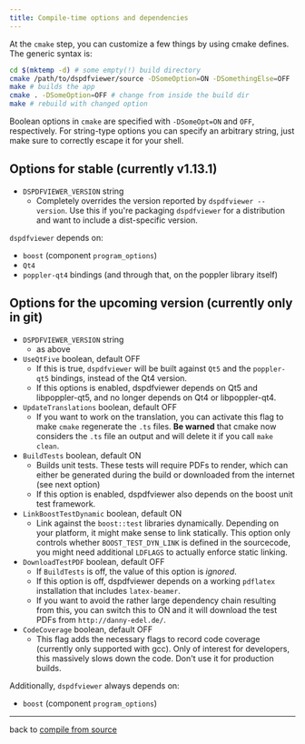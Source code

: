 ```yaml
---
title: Compile-time options and dependencies
---
```


At the `cmake` step, you can customize a few things by using cmake defines.
The generic syntax is:

```bash
cd $(mktemp -d) # some empty(!) build directory
cmake /path/to/dspdfviewer/source -DSomeOption=ON -DSomethingElse=OFF
make # builds the app
cmake . -DSomeOption=OFF # change from inside the build dir
make # rebuild with changed option
```

Boolean options in `cmake` are specified with `-DSomeOpt=ON` and `OFF`, respectively.
For string-type options you can specify an arbitrary string, just make sure to correctly
escape it for your shell.

## Options for stable (currently v1.13.1)

* `DSPDFVIEWER_VERSION` string
  * Completely overrides the version reported by `dspdfviewer --version`.
  Use this if you're packaging `dspdfviewer` for a distribution and want
  to include a dist-specific version.

`dspdfviewer` depends on:

* `boost` (component `program_options`)
* `Qt4`
* `poppler-qt4` bindings (and through that, on the poppler library itself)

## Options for the upcoming version (currently only in git)

* `DSPDFVIEWER_VERSION` string
  * as above
* `UseQtFive` boolean, default OFF
  * If this is true, `dspdfviewer` will be built against `Qt5` and the
  `poppler-qt5` bindings, instead of the Qt4 version.
  * If this options is enabled, dspdfviewer depends on Qt5 and libpoppler-qt5,
  and no longer depends on Qt4 or libpoppler-qt4.
* `UpdateTranslations` boolean, default OFF
  * If you want to work on the translation, you can activate this flag
  to make `cmake` regenerate the `.ts` files.
  **Be warned** that cmake now considers the `.ts` file an output and
  will delete it if you call `make clean`.
* `BuildTests` boolean, default ON
  * Builds unit tests.  These tests will require PDFs to render, which
  can either be generated during the build or downloaded from the internet
  (see next option)
  * If this option is enabled, dspdfviewer also depends on the boost unit
  test framework.
* `LinkBoostTestDynamic` boolean, default ON
  * Link against the `boost::test` libraries dynamically.
  Depending on your platform, it might make sense to link statically.
  This option only controls whether `BOOST_TEST_DYN_LINK` is defined in the sourcecode,
  you might need additional `LDFLAGS` to actually enforce static linking.
* `DownloadTestPDF` boolean, default OFF
  * If `BuildTests` is off, the value of this option is *ignored*.
  * If this option is off, dspdfviewer depends on a working `pdflatex` installation
  that includes `latex-beamer`.
  * If you want to avoid the rather large dependency chain resulting from this, you can switch
  this to ON and it will download the test PDFs from `http://danny-edel.de/`.
* `CodeCoverage` boolean, default OFF
  * This flag adds the necessary flags to record code coverage (currently
  only supported with gcc).  Only of interest for developers, this massively
  slows down the code.  Don't use it for production builds.

Additionally, `dspdfviewer` always depends on:

* `boost` (component `program_options`)

---

back to [compile from source](/installation/)

